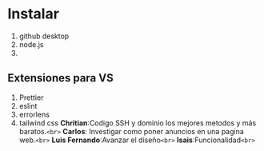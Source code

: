# Instalar 

1. github desktop
2. node.js
3. 
## Extensiones para VS
1. Prettier
2. eslint
3. errorlens
4. tailwind css
**Chritian**:Codigo SSH y dominio los mejores metodos y más baratos.`<br>`
**Carlos**: Investigar como poner anuncios en una pagina web.`<br>`
**Luis Fernando**:Avanzar el diseño`<br>`
**Isais**:Funcionalidad`<br>`


